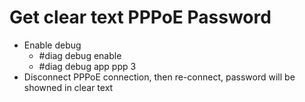 # Get clear text PPPoE Password
- Enable debug
    - #diag debug enable
    - #diag debug app ppp 3
- Disconnect PPPoE connection, then re-connect, password will be showned in clear text